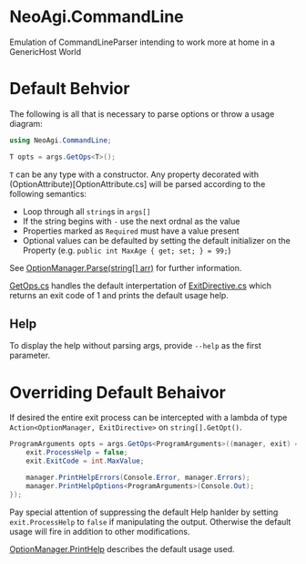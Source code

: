 NeoAgi.CommandLine
==================

Emulation of CommandLineParser intending to work more at home in a GenericHost World

Default Behvior
===============

The following is all that is necessary to parse options or throw a usage diagram:

```csharp
using NeoAgi.CommandLine;

T opts = args.GetOps<T>();
```

`T` can be any type with a constructor.  Any property decorated with (OptionAttribute)[OptionAttribute.cs] will be parsed according to the following semantics:

* Loop through all `string`s in `args[]`
* If the string begins with `-` use the next ordnal as the value
* Properties marked as `Required` must have a value present
* Optional values can be defaulted by setting the default initializer on the Property (e.g. `public int MaxAge { get; set; } = 99;`)

See [OptionManager.Parse(string[] arr)](OptionManager.cs#L17) for further information.

[GetOps.cs](GetOps.cs) handles the default interpertation of [ExitDirective.cs](ExitDirective.cs) which returns an exit code of 1 and prints the default usage help.

Help
----

To display the help without parsing args, provide `--help` as the first parameter.  

Overriding Default Behaivor
===========================

If desired the entire exit process can be intercepted with a lambda of type `Action<OptionManager, ExitDirective>` on `string[].GetOpt()`.  

```csharp
ProgramArguments opts = args.GetOps<ProgramArguments>((manager, exit) => {
    exit.ProcessHelp = false;
    exit.ExitCode = int.MaxValue;

    manager.PrintHelpErrors(Console.Error, manager.Errors);
    manager.PrintHelpOptions<ProgramArguments>(Console.Out);
});
```

Pay special attention of suppressing the default Help hanlder by setting `exit.ProcessHelp` to `false` if manipulating the output.  Otherwise the default usage will fire in addition to other modifications.  

[OptionManager.PrintHelp<T>](OptionManager.cs#L67) describes the default usage used.